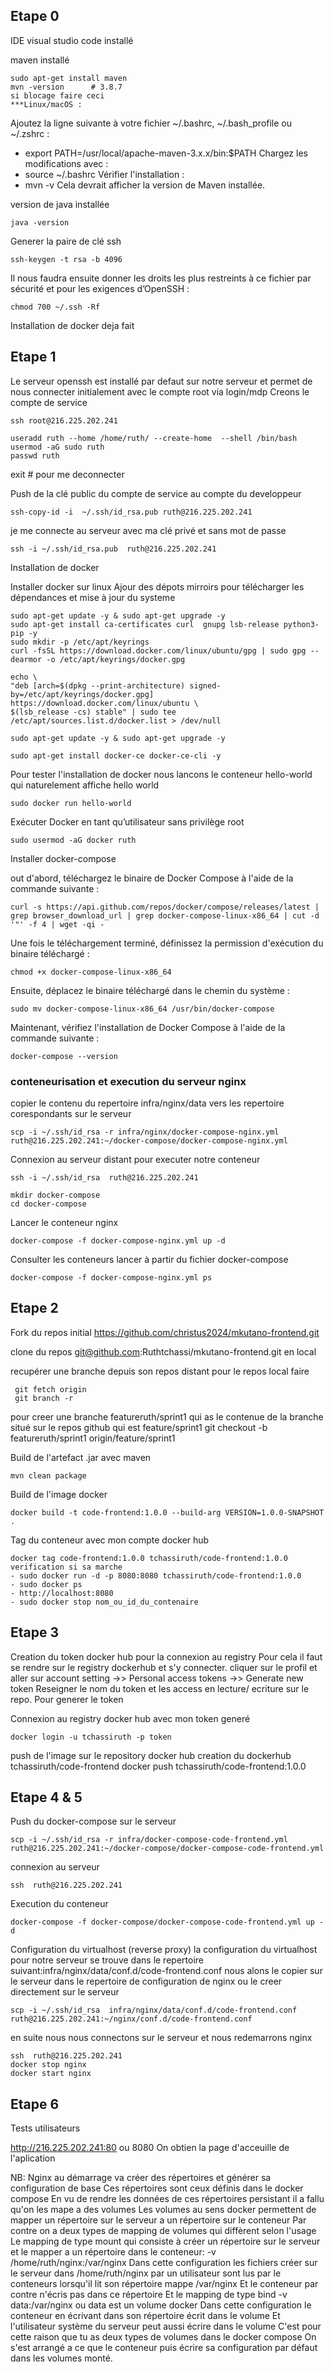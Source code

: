 
## Etape 0

IDE visual studio code installé

maven installé

    sudo apt-get install maven
    mvn -version      # 3.8.7
    si blocage faire ceci
    ***Linux/macOS :
Ajoutez la ligne suivante à votre fichier ~/.bashrc, ~/.bash_profile ou ~/.zshrc :

 - export PATH=/usr/local/apache-maven-3.x.x/bin:$PATH
Chargez les modifications avec :
 - source ~/.bashrc
Vérifier l'installation :
 - mvn -v
Cela devrait afficher la version de Maven installée.

version de java installée

    java -version

Generer la paire de clé ssh

    ssh-keygen -t rsa -b 4096

Il nous faudra ensuite donner les droits les plus restreints à ce fichier par sécurité et pour les exigences d’OpenSSH :

    chmod 700 ~/.ssh -Rf

Installation de docker deja fait



## Etape 1

Le serveur openssh est installé par defaut sur notre serveur et permet de nous connecter initialement avec le compte root via login/mdp
Creons le compte de service

    ssh root@216.225.202.241

    useradd ruth --home /home/ruth/ --create-home  --shell /bin/bash
    usermod -aG sudo ruth
    passwd ruth

exit  # pour me deconnecter

Push de la clé public du compte de service au compte du developpeur

    ssh-copy-id -i  ~/.ssh/id_rsa.pub ruth@216.225.202.241

je me connecte au serveur avec ma clé privé et sans mot de passe

    ssh -i ~/.ssh/id_rsa.pub  ruth@216.225.202.241

Installation de docker

Installer docker sur linux
Ajour des dépots mirroirs pour télécharger les dépendances et mise à jour du systeme

    sudo apt-get update -y & sudo apt-get upgrade -y
    sudo apt-get install ca-certificates curl  gnupg lsb-release python3-pip -y
    sudo mkdir -p /etc/apt/keyrings
    curl -fsSL https://download.docker.com/linux/ubuntu/gpg | sudo gpg --dearmor -o /etc/apt/keyrings/docker.gpg

    echo \
    "deb [arch=$(dpkg --print-architecture) signed-by=/etc/apt/keyrings/docker.gpg] https://download.docker.com/linux/ubuntu \
    $(lsb_release -cs) stable" | sudo tee /etc/apt/sources.list.d/docker.list > /dev/null

    sudo apt-get update -y & sudo apt-get upgrade -y

    sudo apt-get install docker-ce docker-ce-cli -y

Pour tester l'installation de docker nous lancons le conteneur hello-world qui naturelement affiche hello world

    sudo docker run hello-world

Exécuter Docker en tant qu’utilisateur sans privilège root

    sudo usermod -aG docker ruth


Installer docker-compose

out d'abord, téléchargez le binaire de Docker Compose à l'aide de la commande suivante :

    curl -s https://api.github.com/repos/docker/compose/releases/latest | grep browser_download_url | grep docker-compose-linux-x86_64 | cut -d '"' -f 4 | wget -qi -
Une fois le téléchargement terminé, définissez la permission d'exécution du binaire téléchargé :

    chmod +x docker-compose-linux-x86_64
Ensuite, déplacez le binaire téléchargé dans le chemin du système :

    sudo mv docker-compose-linux-x86_64 /usr/bin/docker-compose

Maintenant, vérifiez l'installation de Docker Compose à l'aide de la commande suivante :

    docker-compose --version


### conteneurisation et execution du serveur nginx

copier le contenu du repertoire infra/nginx/data vers les repertoire corespondants sur le serveur

    scp -i ~/.ssh/id_rsa -r infra/nginx/docker-compose-nginx.yml ruth@216.225.202.241:~/docker-compose/docker-compose-nginx.yml

Connexion au serveur distant pour executer notre conteneur

    ssh -i ~/.ssh/id_rsa  ruth@216.225.202.241

    mkdir docker-compose
    cd docker-compose

Lancer le conteneur nginx

    docker-compose -f docker-compose-nginx.yml up -d

Consulter les conteneurs lancer à partir du fichier docker-compose

    docker-compose -f docker-compose-nginx.yml ps

## Etape 2
Fork du repos initial
    https://github.com/christus2024/mkutano-frontend.git

clone du repos git@github.com:Ruthtchassi/mkutano-frontend.git en local

recupérer une branche depuis son repos distant pour le repos local faire

     git fetch origin
     git branch -r
pour creer une branche featureruth/sprint1 qui as le contenue de la branche situé sur le repos github qui est feature/sprint1
     git checkout -b featureruth/sprint1 origin/feature/sprint1

Build de l'artefact .jar avec maven

    mvn clean package

Build de l'image docker

    docker build -t code-frontend:1.0.0 --build-arg VERSION=1.0.0-SNAPSHOT .

Tag du conteneur avec mon compte docker hub

    docker tag code-frontend:1.0.0 tchassiruth/code-frontend:1.0.0
    verification si sa marche
    - sudo docker run -d -p 8080:8080 tchassiruth/code-frontend:1.0.0
    - sudo docker ps
    - http://localhost:8080
    - sudo docker stop nom_ou_id_du_contenaire
## Etape 3

Creation du token docker hub pour la connexion au registry
Pour cela il faut se rendre sur le registry dockerhub et s'y connecter.
cliquer sur le profil et aller sur account setting ->> Personal access tokens ->> Generate new token
Reseigner le nom du token et les access en lecture/ ecriture sur le repo. Pour generer le token

Connexion au registry docker hub avec mon token generé

    docker login -u tchassiruth -p token

push de l'image sur le repository docker hub
creation du dockerhub tchassiruth/code-frontend
    docker push tchassiruth/code-frontend:1.0.0


## Etape 4 & 5

Push du docker-compose sur le serveur

    scp -i ~/.ssh/id_rsa -r infra/docker-compose-code-frontend.yml ruth@216.225.202.241:~/docker-compose/docker-compose-code-frontend.yml

connexion au serveur

    ssh  ruth@216.225.202.241

Execution du conteneur

    docker-compose -f docker-compose/docker-compose-code-frontend.yml up -d


Configuration du virtualhost (reverse proxy)
la configuration du virtualhost pour notre serveur se trouve dans le repertoire suivant:infra/nginx/data/conf.d/code-frontend.conf
nous alons le copier sur le serveur dans le repertoire de configuration de nginx ou le creer directement sur le serveur 

    scp -i ~/.ssh/id_rsa  infra/nginx/data/conf.d/code-frontend.conf ruth@216.225.202.241:~/nginx/conf.d/code-frontend.conf

en suite nous nous connectons sur le serveur et nous redemarrons nginx

    ssh  ruth@216.225.202.241
    docker stop nginx
    docker start nginx

## Etape 6

Tests utilisateurs

http://216.225.202.241:80 ou 8080
On obtien la page d'acceuille de l'aplication

NB:
Nginx au démarrage va créer des répertoires et générer sa configuration de base
Ces répertoires sont ceux définis dans le docker compose
En vu de rendre les données de ces répertoires persistant il a fallu qu'on les mape a des volumes
Les volumes au sens docker permettent de mapper un répertoire sur le serveur a un répertoire sur le conteneur
 Par contre on a deux types de mapping de volumes qui diffèrent selon l'usage
 Le mapping de type mount qui consiste à créer un répertoire sur le serveur et le mapper a un répertoire dans le conteneur:  -v /home/ruth/nginx:/var/nginx
Dans cette configuration les fichiers créer sur le serveur dans /home/ruth/nginx par un utilisateur sont lus par le conteneurs lorsqu'il lit son répertoire mappe /var/nginx
Et le conteneur par contre n'écris pas dans ce répertoire
 Et le mapping de type bind -v data:/var/nginx ou data est un volume docker
Dans cette configuration le conteneur en écrivant dans son répertoire écrit dans le volume
Et l'utilisateur système du serveur peut aussi écrire dans le volume
 C'est pour cette raison que tu as deux types de volumes dans le docker compose
On s'est arrangé a ce que le conteneur puis écrire sa configuration par défaut dans les volumes monté.
